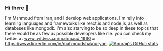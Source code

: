 ### Hi there 👋

I'm Mahmoud from Iran, and I develop web applications. I'm relly into learning languages and frameworks like react.js and node.js, as well as databases like mongodb.
I'm also starving to be so deep in these topics that there would be as few as possible developers like me. you can check my twitter at www.twitter.com/mahmoud_1886 or https://www.linkedin.com/in/mahmoudshakouryan.
[![Anurag's GitHub stats](https://github-readme-stats.vercel.app/api?username=mahmoudshakouryan)](https://github.com/anuraghazra/github-readme-stats)
